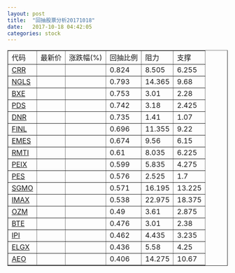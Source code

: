 ```yaml
---
layout: post
title:  "回抽股票分析20171018"
date:   2017-10-18 04:42:05
categories: stock
---
```

<script type="text/javascript">
var stockList = []
stockList.push('gb_crr');
stockList.push('gb_ngls');
stockList.push('gb_bxe');
stockList.push('gb_pds');
stockList.push('gb_dnr');
stockList.push('gb_finl');
stockList.push('gb_emes');
stockList.push('gb_rmti');
stockList.push('gb_peix');
stockList.push('gb_pes');
stockList.push('gb_sgmo');
stockList.push('gb_imax');
stockList.push('gb_ozm');
stockList.push('gb_bte');
stockList.push('gb_ipi');
stockList.push('gb_elgx');
stockList.push('gb_aeo');
</script>
<table border="1">
 <tr>
 <td>代码</td>
 <td>最新价</td>
 <td>涨跌幅(%)</td>
 <td>回抽比例</td>
 <td>阻力</td>
 <td>支撑</td>
</tr>
  <tr id="crr">
  <td><a href="http://stock.finance.sina.com.cn/usstock/quotes/CRR.html" target="_blank">CRR</a></td><td></td><td></td><td>0.824</td><td>8.505</td><td>6.255</td></tr>
  <tr id="ngls">
  <td><a href="http://stock.finance.sina.com.cn/usstock/quotes/NGLS.html" target="_blank">NGLS</a></td><td></td><td></td><td>0.793</td><td>14.365</td><td>9.68</td></tr>
  <tr id="bxe">
  <td><a href="http://stock.finance.sina.com.cn/usstock/quotes/BXE.html" target="_blank">BXE</a></td><td></td><td></td><td>0.753</td><td>3.01</td><td>2.28</td></tr>
  <tr id="pds">
  <td><a href="http://stock.finance.sina.com.cn/usstock/quotes/PDS.html" target="_blank">PDS</a></td><td></td><td></td><td>0.742</td><td>3.18</td><td>2.425</td></tr>
  <tr id="dnr">
  <td><a href="http://stock.finance.sina.com.cn/usstock/quotes/DNR.html" target="_blank">DNR</a></td><td></td><td></td><td>0.735</td><td>1.41</td><td>1.07</td></tr>
  <tr id="finl">
  <td><a href="http://stock.finance.sina.com.cn/usstock/quotes/FINL.html" target="_blank">FINL</a></td><td></td><td></td><td>0.696</td><td>11.355</td><td>9.22</td></tr>
  <tr id="emes">
  <td><a href="http://stock.finance.sina.com.cn/usstock/quotes/EMES.html" target="_blank">EMES</a></td><td></td><td></td><td>0.674</td><td>9.56</td><td>6.15</td></tr>
  <tr id="rmti">
  <td><a href="http://stock.finance.sina.com.cn/usstock/quotes/RMTI.html" target="_blank">RMTI</a></td><td></td><td></td><td>0.61</td><td>8.035</td><td>6.225</td></tr>
  <tr id="peix">
  <td><a href="http://stock.finance.sina.com.cn/usstock/quotes/PEIX.html" target="_blank">PEIX</a></td><td></td><td></td><td>0.599</td><td>5.835</td><td>4.275</td></tr>
  <tr id="pes">
  <td><a href="http://stock.finance.sina.com.cn/usstock/quotes/PES.html" target="_blank">PES</a></td><td></td><td></td><td>0.576</td><td>2.525</td><td>1.7</td></tr>
  <tr id="sgmo">
  <td><a href="http://stock.finance.sina.com.cn/usstock/quotes/SGMO.html" target="_blank">SGMO</a></td><td></td><td></td><td>0.571</td><td>16.195</td><td>13.225</td></tr>
  <tr id="imax">
  <td><a href="http://stock.finance.sina.com.cn/usstock/quotes/IMAX.html" target="_blank">IMAX</a></td><td></td><td></td><td>0.538</td><td>22.975</td><td>18.375</td></tr>
  <tr id="ozm">
  <td><a href="http://stock.finance.sina.com.cn/usstock/quotes/OZM.html" target="_blank">OZM</a></td><td></td><td></td><td>0.49</td><td>3.61</td><td>2.875</td></tr>
  <tr id="bte">
  <td><a href="http://stock.finance.sina.com.cn/usstock/quotes/BTE.html" target="_blank">BTE</a></td><td></td><td></td><td>0.476</td><td>3.01</td><td>2.38</td></tr>
  <tr id="ipi">
  <td><a href="http://stock.finance.sina.com.cn/usstock/quotes/IPI.html" target="_blank">IPI</a></td><td></td><td></td><td>0.462</td><td>4.435</td><td>3.235</td></tr>
  <tr id="elgx">
  <td><a href="http://stock.finance.sina.com.cn/usstock/quotes/ELGX.html" target="_blank">ELGX</a></td><td></td><td></td><td>0.436</td><td>5.58</td><td>4.25</td></tr>
  <tr id="aeo">
  <td><a href="http://stock.finance.sina.com.cn/usstock/quotes/AEO.html" target="_blank">AEO</a></td><td></td><td></td><td>0.406</td><td>14.275</td><td>10.67</td></tr>
</table>
